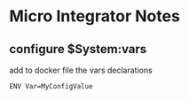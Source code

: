 # Micro Integrator Notes




## configure $System:vars

add to docker file the vars declarations

```
ENV Var=MyConfigValue
```

